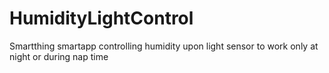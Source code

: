 # HumidityLightControl
Smartthing smartapp controlling humidity upon light sensor to work only at night or during nap time
